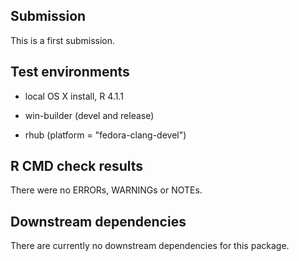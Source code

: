 ## Submission

This is a first submission.

## Test environments

* local OS X install, R 4.1.1

* win-builder (devel and release)

* rhub (platform = "fedora-clang-devel")

## R CMD check results

There were no ERRORs, WARNINGs or NOTEs. 


## Downstream dependencies

There are currently no downstream dependencies for this package.